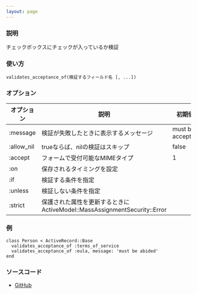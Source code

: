```yaml
---
layout: page
---
```

### 説明
チェックボックスにチェックが入っているか検証

### 使い方
    validates_acceptance_of(検証するフィールド名 [, ...])

### オプション

オプション   | 説明                                                                | 初期値
---------- | ------------------------------------------------------------------- | ----------------
:message   | 検証が失敗したときに表示するメッセージ                                    | must be accepted
:allow_nil | trueならば、nilの検証はスキップ                                         | false
:accept    | フォームで受付可能なMIMEタイプ                                          | 1
:on        | 保存されるタイミングを設定                                              |
:if        | 検証する条件を指定                                                     |
:unless    | 検証しない条件を指定                                                   |
:strict    | 保護された属性を更新するときにActiveModel::MassAssignmentSecurity::Error |

### 例
    class Person < ActiveRecord::Base
      validates_acceptance_of :terms_of_service
      validates_acceptance_of :eula, message: 'must be abided'
    end

### ソースコード
* [GitHub](https://github.com/rails/rails/blob/0df1f914104073b70f8d8976d0d5adc3b2a1e44e/activemodel/lib/active_model/validations/acceptance.rb#L50)